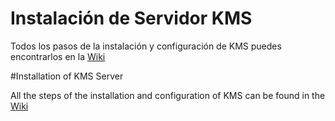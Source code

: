 # Instalación de Servidor KMS

Todos los pasos de la instalación y configuración de KMS puedes encontrarlos en la [Wiki](../../wiki)

#Installation of KMS Server

All the steps of the installation and configuration of KMS can be found in the [Wiki](../../wiki)

